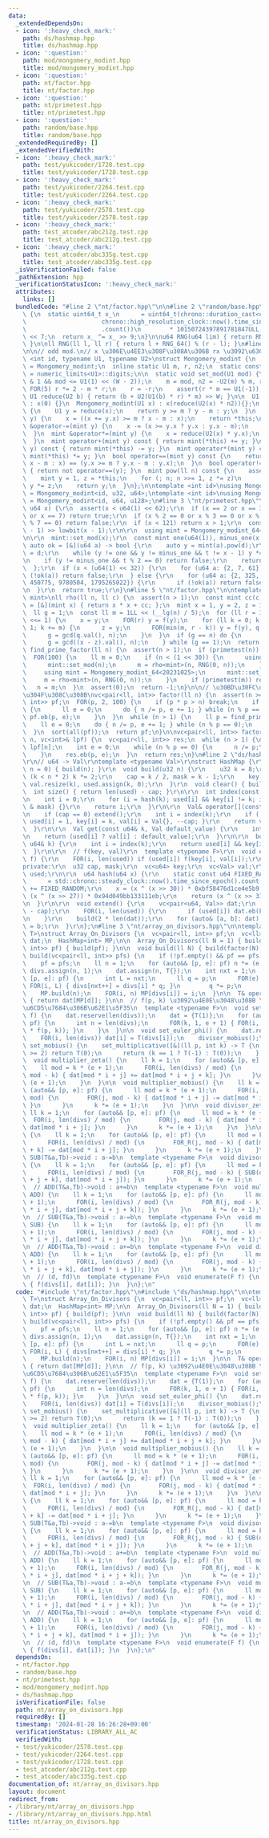 ```yaml
---
data:
  _extendedDependsOn:
  - icon: ':heavy_check_mark:'
    path: ds/hashmap.hpp
    title: ds/hashmap.hpp
  - icon: ':question:'
    path: mod/mongomery_modint.hpp
    title: mod/mongomery_modint.hpp
  - icon: ':question:'
    path: nt/factor.hpp
    title: nt/factor.hpp
  - icon: ':question:'
    path: nt/primetest.hpp
    title: nt/primetest.hpp
  - icon: ':question:'
    path: random/base.hpp
    title: random/base.hpp
  _extendedRequiredBy: []
  _extendedVerifiedWith:
  - icon: ':heavy_check_mark:'
    path: test/yukicoder/1728.test.cpp
    title: test/yukicoder/1728.test.cpp
  - icon: ':heavy_check_mark:'
    path: test/yukicoder/2264.test.cpp
    title: test/yukicoder/2264.test.cpp
  - icon: ':heavy_check_mark:'
    path: test/yukicoder/2578.test.cpp
    title: test/yukicoder/2578.test.cpp
  - icon: ':heavy_check_mark:'
    path: test_atcoder/abc212g.test.cpp
    title: test_atcoder/abc212g.test.cpp
  - icon: ':heavy_check_mark:'
    path: test_atcoder/abc335g.test.cpp
    title: test_atcoder/abc335g.test.cpp
  _isVerificationFailed: false
  _pathExtension: hpp
  _verificationStatusIcon: ':heavy_check_mark:'
  attributes:
    links: []
  bundledCode: "#line 2 \"nt/factor.hpp\"\n\n#line 2 \"random/base.hpp\"\n\nu64 RNG_64()\
    \ {\n  static uint64_t x_\n      = uint64_t(chrono::duration_cast<chrono::nanoseconds>(\n\
    \                     chrono::high_resolution_clock::now().time_since_epoch())\n\
    \                     .count())\n        * 10150724397891781847ULL;\n  x_ ^= x_\
    \ << 7;\n  return x_ ^= x_ >> 9;\n}\n\nu64 RNG(u64 lim) { return RNG_64() % lim;\
    \ }\n\nll RNG(ll l, ll r) { return l + RNG_64() % (r - l); }\n#line 2 \"mod/mongomery_modint.hpp\"\
    \n\n// odd mod.\n// x \u306E\u4EE3\u308F\u308A\u306B rx \u3092\u6301\u3064\ntemplate\
    \ <int id, typename U1, typename U2>\nstruct Mongomery_modint {\n  using mint\
    \ = Mongomery_modint;\n  inline static U1 m, r, n2;\n  static constexpr int W\
    \ = numeric_limits<U1>::digits;\n\n  static void set_mod(U1 mod) {\n    assert(mod\
    \ & 1 && mod <= U1(1) << (W - 2));\n    m = mod, n2 = -U2(m) % m, r = m;\n   \
    \ FOR(5) r *= 2 - m * r;\n    r = -r;\n    assert(r * m == U1(-1));\n  }\n  static\
    \ U1 reduce(U2 b) { return (b + U2(U1(b) * r) * m) >> W; }\n\n  U1 x;\n  Mongomery_modint()\
    \ : x(0) {}\n  Mongomery_modint(U1 x) : x(reduce(U2(x) * n2)){};\n  U1 val() const\
    \ {\n    U1 y = reduce(x);\n    return y >= m ? y - m : y;\n  }\n  mint &operator+=(mint\
    \ y) {\n    x = ((x += y.x) >= m ? x - m : x);\n    return *this;\n  }\n  mint\
    \ &operator-=(mint y) {\n    x -= (x >= y.x ? y.x : y.x - m);\n    return *this;\n\
    \  }\n  mint &operator*=(mint y) {\n    x = reduce(U2(x) * y.x);\n    return *this;\n\
    \  }\n  mint operator+(mint y) const { return mint(*this) += y; }\n  mint operator-(mint\
    \ y) const { return mint(*this) -= y; }\n  mint operator*(mint y) const { return\
    \ mint(*this) *= y; }\n  bool operator==(mint y) const {\n    return (x >= m ?\
    \ x - m : x) == (y.x >= m ? y.x - m : y.x);\n  }\n  bool operator!=(mint y) const\
    \ { return not operator==(y); }\n  mint pow(ll n) const {\n    assert(n >= 0);\n\
    \    mint y = 1, z = *this;\n    for (; n; n >>= 1, z *= z)\n      if (n & 1)\
    \ y *= z;\n    return y;\n  }\n};\n\ntemplate <int id>\nusing Mongomery_modint_32\
    \ = Mongomery_modint<id, u32, u64>;\ntemplate <int id>\nusing Mongomery_modint_64\
    \ = Mongomery_modint<id, u64, u128>;\n#line 3 \"nt/primetest.hpp\"\n\r\nbool primetest(const\
    \ u64 x) {\r\n  assert(x < u64(1) << 62);\r\n  if (x == 2 or x == 3 or x == 5\
    \ or x == 7) return true;\r\n  if (x % 2 == 0 or x % 3 == 0 or x % 5 == 0 or x\
    \ % 7 == 0) return false;\r\n  if (x < 121) return x > 1;\r\n  const u64 d = (x\
    \ - 1) >> lowbit(x - 1);\r\n\r\n  using mint = Mongomery_modint_64<202311020>;\r\
    \n\r\n  mint::set_mod(x);\r\n  const mint one(u64(1)), minus_one(x - 1);\r\n \
    \ auto ok = [&](u64 a) -> bool {\r\n    auto y = mint(a).pow(d);\r\n    u64 t\
    \ = d;\r\n    while (y != one && y != minus_one && t != x - 1) y *= y, t <<= 1;\r\
    \n    if (y != minus_one && t % 2 == 0) return false;\r\n    return true;\r\n\
    \  };\r\n  if (x < (u64(1) << 32)) {\r\n    for (u64 a: {2, 7, 61})\r\n      if\
    \ (!ok(a)) return false;\r\n  } else {\r\n    for (u64 a: {2, 325, 9375, 28178,\
    \ 450775, 9780504, 1795265022}) {\r\n      if (!ok(a)) return false;\r\n    }\r\
    \n  }\r\n  return true;\r\n}\n#line 5 \"nt/factor.hpp\"\n\ntemplate <typename\
    \ mint>\nll rho(ll n, ll c) {\n  assert(n > 1);\n  const mint cc(c);\n  auto f\
    \ = [&](mint x) { return x * x + cc; };\n  mint x = 1, y = 2, z = 1, q = 1;\n\
    \  ll g = 1;\n  const ll m = 1LL << (__lg(n) / 5);\n  for (ll r = 1; g == 1; r\
    \ <<= 1) {\n    x = y;\n    FOR(r) y = f(y);\n    for (ll k = 0; k < r && g ==\
    \ 1; k += m) {\n      z = y;\n      FOR(min(m, r - k)) y = f(y), q *= x - y;\n\
    \      g = gcd(q.val(), n);\n    }\n  }\n  if (g == n) do {\n      z = f(z);\n\
    \      g = gcd((x - z).val(), n);\n    } while (g == 1);\n  return g;\n}\n\nll\
    \ find_prime_factor(ll n) {\n  assert(n > 1);\n  if (primetest(n)) return n;\n\
    \  FOR(100) {\n    ll m = 0;\n    if (n < (1 << 30)) {\n      using mint = Mongomery_modint_32<20231025>;\n\
    \      mint::set_mod(n);\n      m = rho<mint>(n, RNG(0, n));\n    } else {\n \
    \     using mint = Mongomery_modint_64<20231025>;\n      mint::set_mod(n);\n \
    \     m = rho<mint>(n, RNG(0, n));\n    }\n    if (primetest(m)) return m;\n \
    \   n = m;\n  }\n  assert(0);\n  return -1;\n}\n\n// \u30BD\u30FC\u30C8\u3057\u3066\
    \u304F\u308C\u308B\nvc<pair<ll, int>> factor(ll n) {\n  assert(n >= 1);\n  vc<pair<ll,\
    \ int>> pf;\n  FOR(p, 2, 100) {\n    if (p * p > n) break;\n    if (n % p == 0)\
    \ {\n      ll e = 0;\n      do { n /= p, e += 1; } while (n % p == 0);\n     \
    \ pf.eb(p, e);\n    }\n  }\n  while (n > 1) {\n    ll p = find_prime_factor(n);\n\
    \    ll e = 0;\n    do { n /= p, e += 1; } while (n % p == 0);\n    pf.eb(p, e);\n\
    \  }\n  sort(all(pf));\n  return pf;\n}\n\nvc<pair<ll, int>> factor_by_lpf(ll\
    \ n, vc<int>& lpf) {\n  vc<pair<ll, int>> res;\n  while (n > 1) {\n    int p =\
    \ lpf[n];\n    int e = 0;\n    while (n % p == 0) {\n      n /= p;\n      ++e;\n\
    \    }\n    res.eb(p, e);\n  }\n  return res;\n}\n#line 2 \"ds/hashmap.hpp\"\n\
    \r\n// u64 -> Val\r\ntemplate <typename Val>\r\nstruct HashMap {\r\n  HashMap(u32\
    \ n = 0) { build(n); }\r\n  void build(u32 n) {\r\n    u32 k = 8;\r\n    while\
    \ (k < n * 2) k *= 2;\r\n    cap = k / 2, mask = k - 1;\r\n    key.resize(k),\
    \ val.resize(k), used.assign(k, 0);\r\n  }\r\n  void clear() { build(0); }\r\n\
    \  int size() { return len(used) - cap; }\r\n\r\n  int index(const u64& k) {\r\
    \n    int i = 0;\r\n    for (i = hash(k); used[i] && key[i] != k; i = (i + 1)\
    \ & mask) {}\r\n    return i;\r\n  }\r\n\r\n  Val& operator[](const u64& k) {\r\
    \n    if (cap == 0) extend();\r\n    int i = index(k);\r\n    if (!used[i]) {\
    \ used[i] = 1, key[i] = k, val[i] = Val{}, --cap; }\r\n    return val[i];\r\n\
    \  }\r\n\r\n  Val get(const u64& k, Val default_value) {\r\n    int i = index(k);\r\
    \n    return (used[i] ? val[i] : default_value);\r\n  }\r\n\r\n  bool count(const\
    \ u64& k) {\r\n    int i = index(k);\r\n    return used[i] && key[i] == k;\r\n\
    \  }\r\n\r\n  // f(key, val)\r\n  template <typename F>\r\n  void enumerate_all(F\
    \ f) {\r\n    FOR(i, len(used)) if (used[i]) f(key[i], val[i]);\r\n  }\r\n\r\n\
    private:\r\n  u32 cap, mask;\r\n  vc<u64> key;\r\n  vc<Val> val;\r\n  vc<bool>\
    \ used;\r\n\r\n  u64 hash(u64 x) {\r\n    static const u64 FIXED_RANDOM\r\n  \
    \      = std::chrono::steady_clock::now().time_since_epoch().count();\r\n    x\
    \ += FIXED_RANDOM;\r\n    x = (x ^ (x >> 30)) * 0xbf58476d1ce4e5b9;\r\n    x =\
    \ (x ^ (x >> 27)) * 0x94d049bb133111eb;\r\n    return (x ^ (x >> 31)) & mask;\r\
    \n  }\r\n\r\n  void extend() {\r\n    vc<pair<u64, Val>> dat;\r\n    dat.reserve(len(used)\
    \ - cap);\r\n    FOR(i, len(used)) {\r\n      if (used[i]) dat.eb(key[i], val[i]);\r\
    \n    }\r\n    build(2 * len(dat));\r\n    for (auto& [a, b]: dat) (*this)[a]\
    \ = b;\r\n  }\r\n};\n#line 3 \"nt/array_on_divisors.hpp\"\n\ntemplate <typename\
    \ T>\nstruct Array_On_Divisors {\n  vc<pair<ll, int>> pf;\n  vc<ll> divs;\n  vc<T>\
    \ dat;\n  HashMap<int> MP;\n\n  Array_On_Divisors(ll N = 1) { build(N); }\n  Array_On_Divisors(vc<pair<ll,\
    \ int>> pf) { build(pf); }\n\n  void build(ll N) { build(factor(N)); }\n  void\
    \ build(vc<pair<ll, int>> pfs) {\n    if (!pf.empty() && pf == pfs) return;\n\
    \    pf = pfs;\n    ll n = 1;\n    for (auto&& [p, e]: pf) n *= (e + 1);\n   \
    \ divs.assign(n, 1);\n    dat.assign(n, T{});\n    int nxt = 1;\n    for (auto&&\
    \ [p, e]: pf) {\n      int L = nxt;\n      ll q = p;\n      FOR(e) {\n       \
    \ FOR(i, L) { divs[nxt++] = divs[i] * q; }\n        q *= p;\n      }\n    }\n\
    \    MP.build(n);\n    FOR(i, n) MP[divs[i]] = i;\n  }\n\n  T& operator[](ll d)\
    \ { return dat[MP[d]]; }\n\n  // f(p, k) \u3092\u4E0E\u3048\u308B \u2192 \u4E57\
    \u6CD5\u7684\u306B\u62E1\u5F35\n  template <typename F>\n  void set_multiplicative(F\
    \ f) {\n    dat.reserve(len(divs));\n    dat = {T(1)};\n    for (auto&& [p, e]:\
    \ pf) {\n      int n = len(divs);\n      FOR(k, 1, e + 1) { FOR(i, n) dat.eb(dat[i]\
    \ * f(p, k)); }\n    }\n  }\n\n  void set_euler_phi() {\n    dat.resize(len(divs));\n\
    \    FOR(i, len(divs)) dat[i] = T(divs[i]);\n    divisor_mobius();\n  }\n\n  void\
    \ set_mobius() {\n    set_multiplicative([&](ll p, int k) -> T {\n      if (k\
    \ >= 2) return T(0);\n      return (k == 1 ? T(-1) : T(0));\n    });\n  }\n\n\
    \  void multiplier_zeta() {\n    ll k = 1;\n    for (auto&& [p, e]: pf) {\n  \
    \    ll mod = k * (e + 1);\n      FOR(i, len(divs) / mod) {\n        FOR_R(j,\
    \ mod - k) { dat[mod * i + j] += dat[mod * i + j + k]; }\n      }\n      k *=\
    \ (e + 1);\n    }\n  }\n\n  void multiplier_mobius() {\n    ll k = 1;\n    for\
    \ (auto&& [p, e]: pf) {\n      ll mod = k * (e + 1);\n      FOR(i, len(divs) /\
    \ mod) {\n        FOR(j, mod - k) { dat[mod * i + j] -= dat[mod * i + j + k];\
    \ }\n      }\n      k *= (e + 1);\n    }\n  }\n\n  void divisor_zeta() {\n   \
    \ ll k = 1;\n    for (auto&& [p, e]: pf) {\n      ll mod = k * (e + 1);\n    \
    \  FOR(i, len(divs) / mod) {\n        FOR(j, mod - k) { dat[mod * i + j + k] +=\
    \ dat[mod * i + j]; }\n      }\n      k *= (e + 1);\n    }\n  }\n\n  void divisor_mobius()\
    \ {\n    ll k = 1;\n    for (auto&& [p, e]: pf) {\n      ll mod = k * (e + 1);\n\
    \      FOR(i, len(divs) / mod) {\n        FOR_R(j, mod - k) { dat[mod * i + j\
    \ + k] -= dat[mod * i + j]; }\n      }\n      k *= (e + 1);\n    }\n  }\n\n  //\
    \ SUB(T&a,Tb)->void : a-=b\n  template <typename F>\n  void divisor_mobius(F SUB)\
    \ {\n    ll k = 1;\n    for (auto&& [p, e]: pf) {\n      ll mod = k * (e + 1);\n\
    \      FOR(i, len(divs) / mod) {\n        FOR_R(j, mod - k) { SUB(dat[mod * i\
    \ + j + k], dat[mod * i + j]); }\n      }\n      k *= (e + 1);\n    }\n  }\n\n\
    \  // ADD(T&a,Tb)->void : a+=b\n  template <typename F>\n  void multiplier_zeta(F\
    \ ADD) {\n    ll k = 1;\n    for (auto&& [p, e]: pf) {\n      ll mod = k * (e\
    \ + 1);\n      FOR(i, len(divs) / mod) {\n        FOR_R(j, mod - k) { ADD(dat[mod\
    \ * i + j], dat[mod * i + j + k]); }\n      }\n      k *= (e + 1);\n    }\n  }\n\
    \n  // SUB(T&a,Tb)->void : a-=b\n  template <typename F>\n  void multiplier_mobius(F\
    \ SUB) {\n    ll k = 1;\n    for (auto&& [p, e]: pf) {\n      ll mod = k * (e\
    \ + 1);\n      FOR(i, len(divs) / mod) {\n        FOR(j, mod - k) { SUB(dat[mod\
    \ * i + j], dat[mod * i + j + k]); }\n      }\n      k *= (e + 1);\n    }\n  }\n\
    \n  // ADD(T&a,Tb)->void : a+=b\n  template <typename F>\n  void divisor_zeta(F\
    \ ADD) {\n    ll k = 1;\n    for (auto&& [p, e]: pf) {\n      ll mod = k * (e\
    \ + 1);\n      FOR(i, len(divs) / mod) {\n        FOR(j, mod - k) { ADD(dat[mod\
    \ * i + j + k], dat[mod * i + j]); }\n      }\n      k *= (e + 1);\n    }\n  }\n\
    \n  // (d, fd)\n  template <typename F>\n  void enumerate(F f) {\n    FOR(i, len(divs))\
    \ { f(divs[i], dat[i]); }\n  }\n};\n"
  code: "#include \"nt/factor.hpp\"\n#include \"ds/hashmap.hpp\"\n\ntemplate <typename\
    \ T>\nstruct Array_On_Divisors {\n  vc<pair<ll, int>> pf;\n  vc<ll> divs;\n  vc<T>\
    \ dat;\n  HashMap<int> MP;\n\n  Array_On_Divisors(ll N = 1) { build(N); }\n  Array_On_Divisors(vc<pair<ll,\
    \ int>> pf) { build(pf); }\n\n  void build(ll N) { build(factor(N)); }\n  void\
    \ build(vc<pair<ll, int>> pfs) {\n    if (!pf.empty() && pf == pfs) return;\n\
    \    pf = pfs;\n    ll n = 1;\n    for (auto&& [p, e]: pf) n *= (e + 1);\n   \
    \ divs.assign(n, 1);\n    dat.assign(n, T{});\n    int nxt = 1;\n    for (auto&&\
    \ [p, e]: pf) {\n      int L = nxt;\n      ll q = p;\n      FOR(e) {\n       \
    \ FOR(i, L) { divs[nxt++] = divs[i] * q; }\n        q *= p;\n      }\n    }\n\
    \    MP.build(n);\n    FOR(i, n) MP[divs[i]] = i;\n  }\n\n  T& operator[](ll d)\
    \ { return dat[MP[d]]; }\n\n  // f(p, k) \u3092\u4E0E\u3048\u308B \u2192 \u4E57\
    \u6CD5\u7684\u306B\u62E1\u5F35\n  template <typename F>\n  void set_multiplicative(F\
    \ f) {\n    dat.reserve(len(divs));\n    dat = {T(1)};\n    for (auto&& [p, e]:\
    \ pf) {\n      int n = len(divs);\n      FOR(k, 1, e + 1) { FOR(i, n) dat.eb(dat[i]\
    \ * f(p, k)); }\n    }\n  }\n\n  void set_euler_phi() {\n    dat.resize(len(divs));\n\
    \    FOR(i, len(divs)) dat[i] = T(divs[i]);\n    divisor_mobius();\n  }\n\n  void\
    \ set_mobius() {\n    set_multiplicative([&](ll p, int k) -> T {\n      if (k\
    \ >= 2) return T(0);\n      return (k == 1 ? T(-1) : T(0));\n    });\n  }\n\n\
    \  void multiplier_zeta() {\n    ll k = 1;\n    for (auto&& [p, e]: pf) {\n  \
    \    ll mod = k * (e + 1);\n      FOR(i, len(divs) / mod) {\n        FOR_R(j,\
    \ mod - k) { dat[mod * i + j] += dat[mod * i + j + k]; }\n      }\n      k *=\
    \ (e + 1);\n    }\n  }\n\n  void multiplier_mobius() {\n    ll k = 1;\n    for\
    \ (auto&& [p, e]: pf) {\n      ll mod = k * (e + 1);\n      FOR(i, len(divs) /\
    \ mod) {\n        FOR(j, mod - k) { dat[mod * i + j] -= dat[mod * i + j + k];\
    \ }\n      }\n      k *= (e + 1);\n    }\n  }\n\n  void divisor_zeta() {\n   \
    \ ll k = 1;\n    for (auto&& [p, e]: pf) {\n      ll mod = k * (e + 1);\n    \
    \  FOR(i, len(divs) / mod) {\n        FOR(j, mod - k) { dat[mod * i + j + k] +=\
    \ dat[mod * i + j]; }\n      }\n      k *= (e + 1);\n    }\n  }\n\n  void divisor_mobius()\
    \ {\n    ll k = 1;\n    for (auto&& [p, e]: pf) {\n      ll mod = k * (e + 1);\n\
    \      FOR(i, len(divs) / mod) {\n        FOR_R(j, mod - k) { dat[mod * i + j\
    \ + k] -= dat[mod * i + j]; }\n      }\n      k *= (e + 1);\n    }\n  }\n\n  //\
    \ SUB(T&a,Tb)->void : a-=b\n  template <typename F>\n  void divisor_mobius(F SUB)\
    \ {\n    ll k = 1;\n    for (auto&& [p, e]: pf) {\n      ll mod = k * (e + 1);\n\
    \      FOR(i, len(divs) / mod) {\n        FOR_R(j, mod - k) { SUB(dat[mod * i\
    \ + j + k], dat[mod * i + j]); }\n      }\n      k *= (e + 1);\n    }\n  }\n\n\
    \  // ADD(T&a,Tb)->void : a+=b\n  template <typename F>\n  void multiplier_zeta(F\
    \ ADD) {\n    ll k = 1;\n    for (auto&& [p, e]: pf) {\n      ll mod = k * (e\
    \ + 1);\n      FOR(i, len(divs) / mod) {\n        FOR_R(j, mod - k) { ADD(dat[mod\
    \ * i + j], dat[mod * i + j + k]); }\n      }\n      k *= (e + 1);\n    }\n  }\n\
    \n  // SUB(T&a,Tb)->void : a-=b\n  template <typename F>\n  void multiplier_mobius(F\
    \ SUB) {\n    ll k = 1;\n    for (auto&& [p, e]: pf) {\n      ll mod = k * (e\
    \ + 1);\n      FOR(i, len(divs) / mod) {\n        FOR(j, mod - k) { SUB(dat[mod\
    \ * i + j], dat[mod * i + j + k]); }\n      }\n      k *= (e + 1);\n    }\n  }\n\
    \n  // ADD(T&a,Tb)->void : a+=b\n  template <typename F>\n  void divisor_zeta(F\
    \ ADD) {\n    ll k = 1;\n    for (auto&& [p, e]: pf) {\n      ll mod = k * (e\
    \ + 1);\n      FOR(i, len(divs) / mod) {\n        FOR(j, mod - k) { ADD(dat[mod\
    \ * i + j + k], dat[mod * i + j]); }\n      }\n      k *= (e + 1);\n    }\n  }\n\
    \n  // (d, fd)\n  template <typename F>\n  void enumerate(F f) {\n    FOR(i, len(divs))\
    \ { f(divs[i], dat[i]); }\n  }\n};\n"
  dependsOn:
  - nt/factor.hpp
  - random/base.hpp
  - nt/primetest.hpp
  - mod/mongomery_modint.hpp
  - ds/hashmap.hpp
  isVerificationFile: false
  path: nt/array_on_divisors.hpp
  requiredBy: []
  timestamp: '2024-01-28 16:26:28+09:00'
  verificationStatus: LIBRARY_ALL_AC
  verifiedWith:
  - test/yukicoder/2578.test.cpp
  - test/yukicoder/2264.test.cpp
  - test/yukicoder/1728.test.cpp
  - test_atcoder/abc212g.test.cpp
  - test_atcoder/abc335g.test.cpp
documentation_of: nt/array_on_divisors.hpp
layout: document
redirect_from:
- /library/nt/array_on_divisors.hpp
- /library/nt/array_on_divisors.hpp.html
title: nt/array_on_divisors.hpp
---
```

